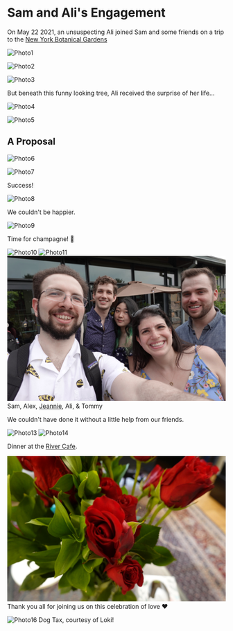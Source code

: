 # Sam and Ali's Engagement

On May 22 2021, an unsuspecting Ali joined Sam and some friends on a trip to the [New York Botanical Gardens](https://www.nybg.org/)

![Photo1](../../assets/imgs/engagement/DSC00072.jpeg "In the field")

![Photo2](../../assets/imgs/engagement/DSC00078.jpeg "White Pillow")

![Photo3](../../assets/imgs/engagement/DSC00087.jpeg "Red Polka-dots!")

But beneath this funny looking tree, Ali received the surprise of her life...

![Photo4](../../assets/imgs/engagement/DSC00098.jpeg "Surprise!")


![Photo5](../../assets/imgs/engagement/DSC00105.jpeg "On one knee")
## **A Proposal**

![Photo6](../../assets/imgs/engagement/DSC00115.jpeg "She said yes!")

![Photo7](../../assets/imgs/engagement/DSC00135.jpeg "Great Success!")

Success! 

![Photo8](../../assets/imgs/engagement/DSC00169.jpeg "We couldn't be happier")

We couldn't be happier.

![Photo9](../../assets/imgs/engagement/DSC00198.jpeg "Celebration")

Time for champagne! 🍾

![Photo10](../../assets/imgs/engagement/DSC00229.jpeg "The ring")
![Photo11](../../assets/imgs/engagement/DSC00260.jpeg "The happy couple")
![Photo12](../../assets/imgs/engagement/DSC00288.jpeg "Friends!")
Sam, Alex, [Jeannie](https://www.jeannierhyu.com/), Ali, & Tommy

We couldn't have done it without a little help from our friends. 

![Photo13](../../assets/imgs/engagement/DSC00295.jpeg "Ready to go out")
![Photo14](../../assets/imgs/engagement/DSC00302.jpeg "At the River Cafe")

Dinner at the [River Cafe](https://rivercafe.com/).


![Photo15](../../assets/imgs/engagement/DSC00292.jpeg "A celebration of love")
Thank you all for joining us on this celebration of love ❤️ 

![Photo16](../../assets/imgs/engagement/DSC00290.jpeg "Dog Tax")
Dog Tax, courtesy of Loki! 
